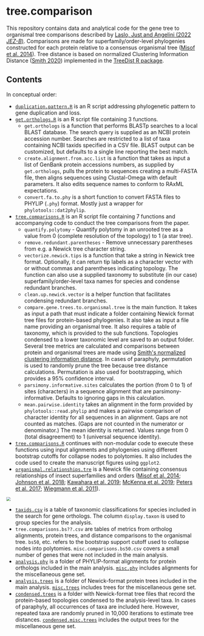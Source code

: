 # tree.comparison
This repository contains data and analytical code for the gene tree to organismal tree comparisons described by [Laslo, Just and Angelini (2022 *JEZ-B*)](https://doi.org/10.1002/jez.b.23125). Comparisons are made for superfamily/order-level phylogenies constructed for each protein relative to a consensus organismal tree ([Misof et al. 2014](https://www.science.org/doi/10.1126/science.1257570)). Tree distance is based on normalized Clustering Information Distance ([Smith 2020](https://doi.org/10.1093/bioinformatics/btaa614)) implemented in the [TreeDist R package](https://github.com/ms609/TreeDist#treedist).

## Contents
In conceptual order:
- [`duplication.pattern.R`](https://github.com/aphanotus/tree.comparison/blob/main/duplication.pattern.R) is an R script addressing phylogenetic pattern to gene duplication and loss.
- [`get.orthologs.R`](https://github.com/aphanotus/tree.comparison/blob/main/get.orthologs.R) is an R script file containing 3 functions. 
  - `get.orthologs` is a function that performs BLASTp searches to a local BLAST database. The search query is supplied as an NCBI protein accession number. Searches are restricted to a list of taxa containing NCBI taxids specified in a CSV file. BLAST output can be customized, but defaults to a single line reporting the best match.
  - `create.alignment.from.acc.list` is a function that takes as input a list of GenBank protein accessions numbers, as supplied by `get.orthologs`, pulls the protein to sequences creating a multi-FASTA file, then aligns sequences using Clustal-Omega with default parameters. It also edits sequence names to conform to RAxML expectations.
  - `convert.fa.to.phy` is a short function to convert FASTA files to PHYLIP (`.phy`) format. Mostly just a wrapper for `phylotools::dat2phylip`.
- [`tree.comparisons.R`](https://github.com/aphanotus/tree.comparison/blob/main/tree.comparisons.R) is an R script file containing 7 functions and accompanying code to conduct the tree comparisons from the paper.
  - `quantify.polytomy` - Quantify polytomy in an unrooted tree as a value from 0 (complete resolution of the topology) to 1 (a star tree).
  - `remove.redundant.parentheses` - Remove unnecessary parentheses from e.g. a Newick tree character string.
  - `vectorize.newick.tips` is a function that take a string in Newick tree format. Optionally, it can return tip labels as a character vector with or without commas and parentheses indicating topology. The function can also use a supplied taxonomy to substitute (in our case) superfamily/order-level taxa names for species and condense redundant branches.
  - `clean.up.newick.vector` is a helper function that facilitates condensing redundant branches. 
  - `compare.gene.trees.to.organismal.tree` is the main function. It takes as input a path that must indicate a folder containing Newick format tree files for protein-based phylogenies. It also take as input a file name providing an organismal tree. It also requires a table of taxonomy, which is provided to the sub functions. Topologies condensed to a lower taxonomic level are saved to an output folder. Several tree metrics are calculated and comparisons between protein and organismal trees are made using [Smith's normalized clustering information distance](https://ms609.github.io/TreeDist/).  In cases of paraphyly, permutation is used to randomly prune the tree because tree distance calculations. Permutation is also used for bootstrapping, which provides a 95% confidence interval.
  - `parsimony.informative.sites` calculates the portion (from 0 to 1) of sites (characters) in a sequence alignment that are parsimony-informative. Defaults to ignoring gaps in this calculation.
  - `mean.pairwise.identity` takes an alignment in the form provided by `phylotools::read.phylip` and makes a pairwise comparison of character identity for all sequences in an alignment. Gaps are not counted as matches. (Gaps are not counted in the numerator or denominator.) The mean identity is returned. Values range from 0 (total disagreement) to 1 (universal sequence identity).
- [`tree.comparisons.R`](https://github.com/aphanotus/tree.comparison/blob/main/tree.comparisons.R) continues with non-modular code to execute these functions using input alignments and phylogenies using different bootstrap cutoffs for collapse nodes to polytomies. It also includes the code used to create the manuscript figures using `ggplot2`.
- [`organismal.relationships.tre`](https://github.com/aphanotus/tree.comparison/blob/main/organismal.relationships.tre) is a Newick file containing consensus relationships of insect superfamilies and orders  ([Misof et al. 2014](https://www.science.org/doi/10.1126/science.1257570); [Johnson et al. 2018](https://www.pnas.org/content/115/50/12775); [Kawahara et al. 2019](https://www.pnas.org/content/116/45/22657); [McKenna et al. 2019](https://www.pnas.org/content/116/49/24729); [Peters et al. 2017](https://doi.org/10.1016/j.cub.2017.01.027); [Wiegmann et al. 2011](https://www.pnas.org/content/108/14/5690)). 

<img src="https://i.imgur.com/nIc9e9o.png =450x" style="zoom:67%;" />

- [`taxids.csv`](https://github.com/aphanotus/tree.comparison/blob/main/taxids.csv) is a table of taxonomic classifications for species included in the search for gene orthologs. The column `display.taxon` is used to group species for the analysis. 
-  `tree.comparisons.bs??.csv` are tables of metrics from ortholog alignments, protein trees, and distance comparisons to the organismal tree. `bs50`, etc. refers to the bootstrap support cutoff used to collapse nodes into polytomies. `misc.comparisons.bs50.csv` covers a small number of genes that were not included in the main analysis.
- [`analysis.phy`](https://github.com/aphanotus/tree.comparison/tree/main/analysis.phy) is a folder of PHYLIP-format alignments for protein orthologs included in the main analysis. [`misc.phy`](https://github.com/aphanotus/tree.comparison/tree/main/misc.phy) includes alignments for the miscellaneous gene set.
- [`analysis.trees`](https://github.com/aphanotus/tree.comparison/tree/main/analysis.trees) is a folder of Newick-format protein trees included in the main analysis. [`misc.trees`](https://github.com/aphanotus/tree.comparison/tree/main/misc.trees) includes trees for the miscellaneous gene set.
- [`condensed.trees`](https://github.com/aphanotus/tree.comparison/tree/main/condensed.trees) is a folder with Newick-format tree files that record the protein-based topologies condensed to the analysis-level taxa. In cases of paraphyly, all occurrences of taxa are included here. However, repeated taxa are randomly pruned in 10,000 iterations to estimate tree distances. [`condensed.misc.trees`](https://github.com/aphanotus/tree.comparison/tree/main/condensed.misc.trees) includes the output trees for the miscellaneous gene set.

